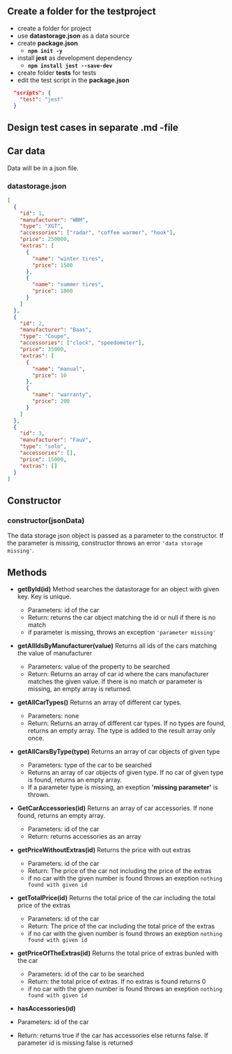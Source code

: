 ## Create a folder for the testproject

- create a folder for project
- use **datastorage.json** as a data source
- create **package.json**
  - **`npm init -y`**
- install **jest** as development dependency
  - **`npm install jest --save-dev`**
- create folder **tests** for tests
- edit the test script in the **package.json**

```json
  "scripts": {
    "test": "jest"
  }
```

## Design test cases in separate .md -file

## Car data

Data will be in a json file.

### datastorage.json

```json
[
  {
    "id": 1,
    "manufacturer": "WBM",
    "type": "XGT",
    "accessories": ["radar", "coffee warmer", "hook"],
    "price": 250000,
    "extras": [
      {
        "name": "winter tires",
        "price": 1500
      },
      {
        "name": "summer tires",
        "price": 1000
      }
    ]
  },
  {
    "id": 2,
    "manufacturer": "Baas",
    "type": "Coupe",
    "accessories": ["clock", "speedometer"],
    "price": 35000,
    "extras": [
      {
        "name": "manual",
        "price": 10
      },
      {
        "name": "warranty",
        "price": 200
      }
    ]
  },
  {
    "id": 3,
    "manufacturer": "FauV",
    "type": "solo",
    "accessories": [],
    "price": 15000,
    "extras": []
  }
]
```

## Constructor

### **constructor(jsonData)**

The data storage json object is passed as a parameter to the constructor. If the parameter is missing, constructor throws an error `'data storage missing'`.

## Methods

- **getById(id)**
  Method searches the datastorage for an object with given key. Key is unique.

  - Parameters: id of the car
  - Return: returns the car object matching the id or null if there is no match
  - if parameter is missing, throws an exception `'parameter missing'`

- **getAllIdsByManufacturer(value)**
  Returns all ids of the cars matching the value of manufacturer

  - Parameters: value of the property to be searched
  - Return: Returns an array of car id where the cars manufacturer matches the given value. If there is no match or parameter is missing, an empty array is returned.

- **getAllCarTypes()**
  Returns an array of different car types.

  - Parameters: none
  - Return: Returns an array of different car types. If no types are found, returns an empty array. The type is added to the result array only once.

- **getAllCarsByType(type)**
  Returns an array of car objects of given type

  - Parameters: type of the car to be searched
  - Returns an array of car objects of given type. If no car of given type is found, returns an empty array.
  - If a parameter type is missing, an exeption **'missing parameter'** is thrown.

- **GetCarAccessories(id)**
  Returns an array of car accessories. If none found, returns an empty array.

  - Parameters: id of the car
  - Return: returns accessories as an array

- **getPriceWithoutExtras(id)**
  Returns the price with out extras

  - Parameters: id of the car
  - Return: The price of the car not including the price of the extras
  - if no car with the given number is found throws an exeption `nothing found with given id`

- **getTotalPrice(id)**
  Returns the total price of the car including the total price of the extras

  - Parameters: id of the car
  - Return: The price of the car including the total price of the extras
  - if no car with the given number is found throws an exeption `nothing found with given id`

- **getPriceOfTheExtras(id)**
  Returns the total price of extras bunled with the car

  - Parameters: id of the car to be searched
  - Return: the total price of extras. If no extras is found returns 0
  - if no car with the given number is found throws an exeption `nothing found with given id`

- **hasAccessories(id)**
- Parameters: id of the car
- Return: returns true if the car has accessories else returns false. If parameter id is missing false is returned
